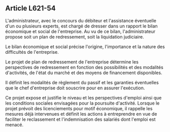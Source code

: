 Article L621-54
----
L'administrateur, avec le concours du débiteur et l'assistance éventuelle d'un
ou plusieurs experts, est chargé de dresser dans un rapport le bilan économique
et social de l'entreprise. Au vu de ce bilan, l'administrateur propose soit un
plan de redressement, soit la liquidation judiciaire.

Le bilan économique et social précise l'origine, l'importance et la nature des
difficultés de l'entreprise.

Le projet de plan de redressement de l'entreprise détermine les perspectives de
redressement en fonction des possibilités et des modalités d'activités, de
l'état du marché et des moyens de financement disponibles.

Il définit les modalités de règlement du passif et les garanties éventuelles que
le chef d'entreprise doit souscrire pour en assurer l'exécution.

Ce projet expose et justifie le niveau et les perspectives d'emploi ainsi que
les conditions sociales envisagées pour la poursuite d'activité. Lorsque le
projet prévoit des licenciements pour motif économique, il rappelle les mesures
déjà intervenues et définit les actions à entreprendre en vue de faciliter le
reclassement et l'indemnisation des salariés dont l'emploi est menacé.
